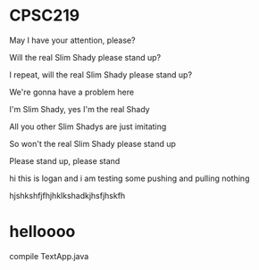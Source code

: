 # CPSC219


May I have your attention, please?

Will the real Slim Shady please stand up?

I repeat, will the real Slim Shady please stand up?

We're gonna have a problem here

I'm Slim Shady, yes I'm the real Shady

All you other Slim Shadys are just imitating

So won't the real Slim Shady please stand up

Please stand up, please stand 

hi this is logan and i am testing some pushing and pulling
nothing


hjshkshfjfhjhklkshadkjhsfjhskfh

helloooo
=======
compile TextApp.java

